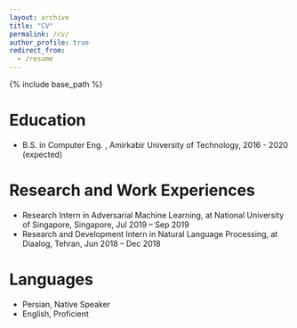 ```yaml
---
layout: archive
title: "CV"
permalink: /cv/
author_profile: true
redirect_from:
  - /resume
---
```


{% include base_path %}

Education
======
* B.S. in Computer Eng. , Amirkabir University of Technology, 2016 - 2020 (expected)

Research and Work Experiences
======
* Research Intern in Adversarial Machine Learning, at National University of Singapore, Singapore, Jul 2019 – Sep 2019
* Research and Development Intern in Natural Language Processing, at Diaalog, Tehran, Jun 2018 – Dec 2018

  
Languages
======
* Persian, Native Speaker
* English, Proficient


<!---
Teaching Asisstanship
======
* Linear Algebra under supervision of Prof. Nazerfard AmirKabir University of Technology, Sep 2018 – Jan 2019  
*  Advanced Programing under supervision of Prof. Kalbasi AmirKabir University of Technology, Sep 2018 – Jan 2019 
*  Advanced Programing under supervision of Prof. Noorhoseini AmirKabir University of Technology, Feb 2018 – Jun 2018
 ---> 
    

